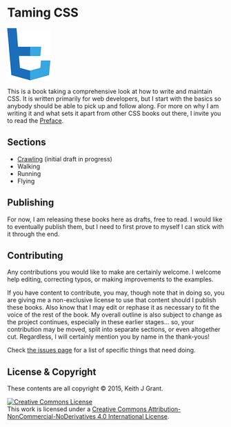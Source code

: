 # Taming CSS

<img src="logo.png"/>

 This is a book taking a comprehensive look at how to write and maintain CSS.  It is written primarily for web developers, but I start with the basics so anybody should be able to pick up and follow along.  For more on why I am writing it and what sets it apart from other CSS books out there, I invite you to read the [Preface](preface.md).

## Sections

* [Crawling](Crawling/README.md) (initial draft in progress)
* Walking
* Running
* Flying

## Publishing

For now, I am releasing these books here as drafts, free to read.  I would like to eventually publish them, but I need to first prove to myself I can stick with it through the end.

## Contributing

Any contributions you would like to make are certainly welcome.  I welcome help editing, correcting typos, or making improvements to the examples.

If you have content to contribute, you may, though note that in doing so, you are giving me a non-exclusive license to use that content should I publish these books.  Also know that I may edit or rephase it as necessary to fit the voice of the rest of the book.  My overall outline is also subject to change as the project continues, especially in these earlier stages... so, your contribution may be moved, split into separate sections, or even altogether cut.  Regardless, I will certainly mention you by name in the thank-yous!

Check [the issues page](issues.md) for a list of specific things that need doing.

## License & Copyright

These contents are all copyright &copy; 2015, Keith J Grant.

<a rel="license" href="http://creativecommons.org/licenses/by-nc-nd/4.0/"><img alt="Creative Commons License" style="border-width:0" src="https://i.creativecommons.org/l/by-nc-nd/4.0/88x31.png" /></a><br />This work is licensed under a <a rel="license" href="http://creativecommons.org/licenses/by-nc-nd/4.0/">Creative Commons Attribution-NonCommercial-NoDerivatives 4.0 International License</a>.
